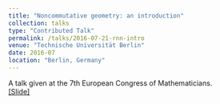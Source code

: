 ```yaml
---
title: "Noncommutative geometry: an introduction"
collection: talks
type: "Contributed Talk"
permalink: /talks/2016-07-21-rnn-intro
venue: "Technische Universität Berlin"
date: 2016-07
location: "Berlin, Germany"
---
```


A talk given at the 7th European Congress of Mathematicians. <br>
[[Slide]](http://lantaoyu.github.io/files/2016-07-21-rnn-intro.pdf)
